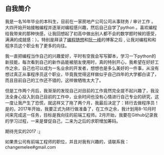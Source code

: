 ## 自我简介
我是一名16年毕业的本科生，目前在一家房地产公司公司从事财务 / 审计工作 。
大四开始开始接触编程并逐渐对编程感兴趣，然后自己自学了python 。喜欢编程给我带来的那种快感，让我回想起了初高中做出别人都不会的数学题时候的感受，满满的成就感：）。特别是拜读了[编程随想](https://program-think.blogspot.com)和[阮一峰](http://www.ruanyifeng.com/blog/)的博客之后 , 让我对编程和和程序员这个职业有了更多的向往。

我一直把编程当作自己的兴趣爱好，平时有空我会写写脚本，学习一下python的新技能，每次看到自己的新作品能被朋友使用时，真的特别开心，我希望在好好工作之余，自己也可以成为一名业余的开发者，想想也是多么美好的一件事，从没有想过真正从事程序员这个职业，毕竟我觉得这样做似乎自己四年的大学都白读了，而且目前自己的工作还不错的，这样做牺牲太大了。

但是工作两个月后，我渐渐的发现自己对目前的工作竟然完全提不起兴趣了，我没法全身心投入到自己目前的工作中，业余时间也没有心情进行自己专业的研究，这一度让我产生了恐慌，就这样又了拖了两个月，我最后决定了：转行去做程序员！是的，2017年开始，我要正式为转行做准备了，在工作之余，我计划用8-10月时间来完成这一任务，目标是我向往的前端工程师。2月开始，我要在Github记录我的学习过程，一来是督促自己，二来为之后的求职增加筹码。

期待充实的2017 :」

如果贵公司有前端工程师的职位，并且对我有兴趣的，请联系我：changemelee#gmail.com



